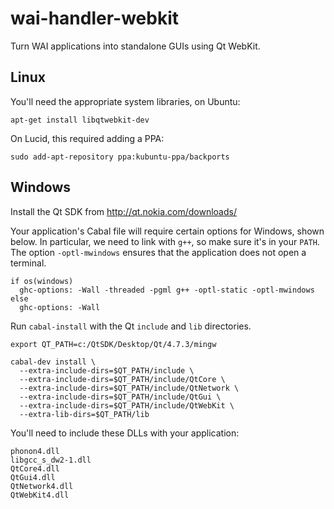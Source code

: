 wai-handler-webkit
==================

Turn WAI applications into standalone GUIs using Qt WebKit.


Linux
-----

You'll need the appropriate system libraries, on Ubuntu:

    apt-get install libqtwebkit-dev

On Lucid, this required adding a PPA:

    sudo add-apt-repository ppa:kubuntu-ppa/backports


Windows
-------

Install the Qt SDK from <http://qt.nokia.com/downloads/>

Your application's Cabal file will require certain options for Windows,
shown below.  In particular, we need to link with `g++`, so make sure
it's in your `PATH`.  The option `-optl-mwindows` ensures that the
application does not open a terminal.

    if os(windows)
      ghc-options: -Wall -threaded -pgml g++ -optl-static -optl-mwindows
    else
      ghc-options: -Wall

Run `cabal-install` with the Qt `include` and `lib` directories.

    export QT_PATH=c:/QtSDK/Desktop/Qt/4.7.3/mingw

    cabal-dev install \
      --extra-include-dirs=$QT_PATH/include \
      --extra-include-dirs=$QT_PATH/include/QtCore \
      --extra-include-dirs=$QT_PATH/include/QtNetwork \
      --extra-include-dirs=$QT_PATH/include/QtGui \
      --extra-include-dirs=$QT_PATH/include/QtWebKit \
      --extra-lib-dirs=$QT_PATH/lib

You'll need to include these DLLs with your application:

    phonon4.dll
    libgcc_s_dw2-1.dll
    QtCore4.dll
    QtGui4.dll
    QtNetwork4.dll
    QtWebKit4.dll
